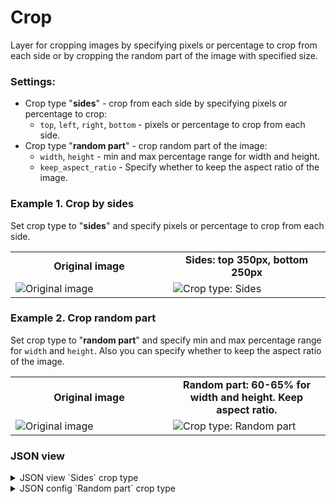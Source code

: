 # Crop

Layer for cropping images by specifying pixels or percentage to crop from each side or by cropping the random part of the image with specified size.

### Settings:

- Crop type "**sides**" - crop from each side by specifying pixels or percentage to crop:
  - `top`, `left`, `right`, `bottom` - pixels or percentage to crop from each side.
- Crop type "**random part**" - crop random part of the image:
  - `width`, `height` - min and max percentage range for width and height.
  - `keep_aspect_ratio` - Specify whether to keep the aspect ratio of the image.

### Example 1. Crop by sides

Set crop type to "**sides**" and specify pixels or percentage to crop from each side.

<table>
<tr>
<td style="text-align:center; width:50%"><strong>Original image</strong></td>
<td style="text-align:center; width:50%"><strong>Sides: top 350px, bottom 250px </strong></td>
</tr>
<tr>
<td> <img src="https://github.com/supervisely-ecosystem/ml-nodes/assets/79905215/52483886-392d-43a8-aeb4-a5fb01950a30" alt="Original image" /> </td>
<td> <img src="https://github.com/supervisely-ecosystem/ml-nodes/assets/79905215/a4f39565-216a-427f-a1a3-b32f180991e0" alt="Crop type: Sides" /> </td>
</tr>
</table>

### Example 2. Crop random part

Set crop type to "**random part**" and specify min and max percentage range for `width` and `height`. Also you can specify whether to keep the aspect ratio of the image.

<table>
<tr>
<td style="text-align:center; width:50%"><strong>Original image</strong></td>
<td style="text-align:center; width:50%"><strong>Random part: 60-65% for width and height. Keep aspect ratio.</strong></td>
</tr>
<tr>
<td> <img src="https://github.com/supervisely-ecosystem/ml-nodes/assets/79905215/f29db46e-dc66-415f-a808-6f89a4a112ea" alt="Original image" /> </td>
<td> <img src="https://github.com/supervisely-ecosystem/ml-nodes/assets/79905215/a2380eb8-bc82-4321-99c1-e1a4cea2e204" alt="Crop type: Random part" /> </td>
</tr>
</table>

### JSON view

<details>
  <summary>JSON view `Sides` crop type</summary>
<pre>
{
  "action": "crop",
  "src": ["$data_7"],
  "dst": "$crop_8",
  "settings": {
    "sides": {
      "top": "350px",
      "left": "0px",
      "right": "0px",
      "bottom": "250px"
    }
  }
}
</pre>
</details>

<details>
  <summary>JSON config `Random part` crop type</summary>
<pre>
{
  "action": "crop",
  "src": ["$data_7"],
  "dst": "$crop_8",
  "settings": {
    "random_part": {
      "height": {
        "min_percent": 60,
        "max_percent": 65
      },
      "width": {
        "min_percent": 60,
        "max_percent": 65
      },
      "keep_aspect_ratio": true
    }
  }
}
</pre>
</details>
